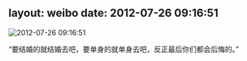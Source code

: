 layout: weibo
date: 2012-07-26 09:16:51
---
<meta name="referrer" content="no-referrer" />

<img src="/images/renren.ico" style="float: left;"/>2012-07-26 09:16:51

“要结婚的就结婚去吧，要单身的就单身去吧，反正最后你们都会后悔的。”

